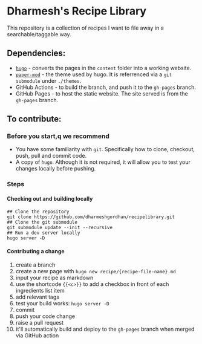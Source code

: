 # Dharmesh's Recipe Library

This repository is a collection of recipes I want to file away in a searchable/taggable way.

## Dependencies:

* [`hugo`](https://gohugo.io/) - converts the pages in the `content` folder into a working website.
* [`paper-mod`](https://github.com/adityatelange/hugo-PaperMod) - the theme used by hugo. It is referrenced via a `git submodule` under `./themes`.
* GitHub Actions - to build the branch, and push it to the `gh-pages` branch.
* GitHub Pages - to host the static website. The site served is from the `gh-pages` branch.

## To contribute:

### Before you start,q we recommend

* You have some familiarity with `git`. Specifically how to clone, checkout, push, pull and commit code.
* A copy of `hugo`. Although it is not required, it will allow you to test your changes locally before pushing.

### Steps

#### Checking out and building locally

```
## Clone the repository
git clone https://github.com/dharmeshgordhan/recipelibrary.git
## Clone the git submodule
git submodule update --init --recursive
## Run a dev server locally
hugo server -D
```

#### Contributing a change

1. create a branch
2. create a new page with `hugo new recipe/{recipe-file-name}.md`
3. input your recipe as markdown
4. use the shortcode `{{<c>}}` to add a checkbox in front of each ingredients list item
5. add relevant tags
6. test your build works: `hugo server -D`
7. commit
8. push your code change
9. raise a pull request
10. it'll automatically build and deploy to the `gh-pages` branch when merged via GitHub action
